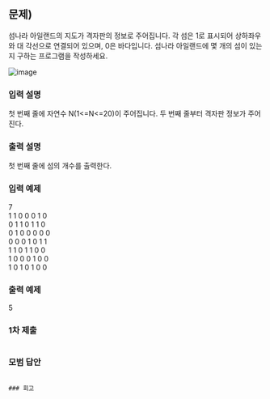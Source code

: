 ﻿## 문제)
섬나라 아일랜드의 지도가 격자판의 정보로 주어집니다. 각 섬은 1로 표시되어 상하좌우와 대
각선으로 연결되어 있으며, 0은 바다입니다. 섬나라 아일랜드에 몇 개의 섬이 있는지 구하는
프로그램을 작성하세요.

![image](https://user-images.githubusercontent.com/75019048/181031819-88bdf178-22e7-4b52-899a-6be240eb877e.png)

### 입력 설명
첫 번째 줄에 자연수 N(1<=N<=20)이 주어집니다.
두 번째 줄부터 격자판 정보가 주어진다.

### 출력 설명
첫 번째 줄에 섬의 개수를 출력한다.

### 입력 예제
7\
1 1 0 0 0 1 0\
0 1 1 0 1 1 0\
0 1 0 0 0 0 0\
0 0 0 1 0 1 1\
1 1 0 1 1 0 0\
1 0 0 0 1 0 0\
1 0 1 0 1 0 0

### 출력 예제
5

### 1차 제출
``` Cpp

```

### 모범 답안

```

### 회고
